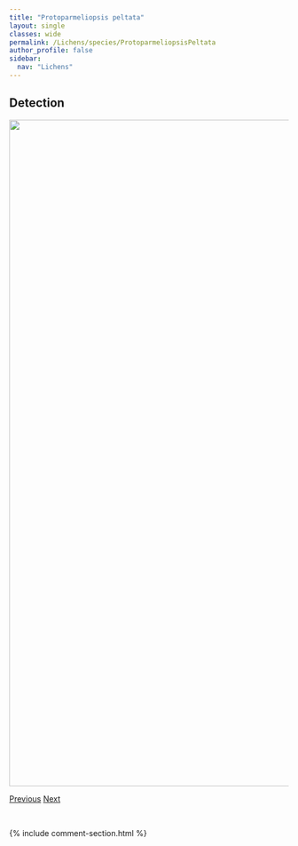 ```yaml
---
title: "Protoparmeliopsis peltata"
layout: single
classes: wide
permalink: /Lichens/species/ProtoparmeliopsisPeltata
author_profile: false
sidebar:
  nav: "Lichens"
---
```


<h2>Detection</h2>

<a href="https://drive.google.com/uc?export=view&id=1ixGi2gwA6CJgORQD7-w6mFmDH0zk3hOA">
<img src="https://drive.google.com/uc?export=view&id=1ixGi2gwA6CJgORQD7-w6mFmDH0zk3hOA" height = "1200" width = "800">
</a>


<a href="/DevelopmentWebsite/Lichens/species/ProtoparmeliaBadia" class="pagination--pager" title="Protoparmelia badia">Previous</a> <a href="/DevelopmentWebsite/Lichens/species/PseudephebeMinuscula" class="pagination--pager" title="Pseudephebe minuscula">Next</a>

<p>&nbsp;</p>

{% include comment-section.html %}

